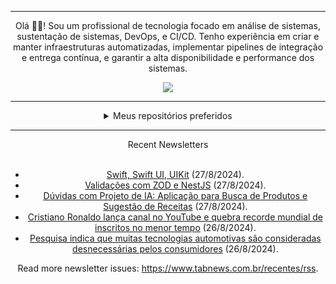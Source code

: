 <div align="center">
<hr>
<p>Olá 👋🏾! Sou um profissional de tecnologia focado em análise de sistemas, sustentação de sistemas, DevOps, e CI/CD. Tenho experiência em criar e manter infraestruturas automatizadas, implementar pipelines de integração e entrega contínua, e garantir a alta disponibilidade e performance dos sistemas.</p>
  <img src="https://media.giphy.com/media/yAGIvCiwPJn5C/giphy.gif">
<hr>
  <details>
  <summary>Meus repositórios preferidos</summary>
  <br />
  Alguns dos meus melhores repositórios:
  <br />
<br />
  <ul><li><a href=https://github.com/KubeNerd/aluratube target="_blank" rel="noopener noreferrer">KubeNerd/aluratube</a> (<b>0</b> ✨ and <b>0</b> 🍴): Aluratube - Desenvolvido durante a imersão React da Alura no final de 2022</li><li><a href=https://github.com/KubeNerd/nlw-ia target="_blank" rel="noopener noreferrer">KubeNerd/nlw-ia</a> (<b>0</b> ✨ and <b>0</b> 🍴): Projeto desenvolvido durante a NLW IA - Usando a API da OPENAI</li><li><a href=https://github.com/KubeNerd/nlw-journey-ia target="_blank" rel="noopener noreferrer">KubeNerd/nlw-journey-ia</a> (<b>0</b> ✨ and <b>0</b> 🍴): NLW IA - Agent de viagens usando python + langchain + GPT</li>
<li>More coming soon :).</li>
</ul>
  </details>
  <hr/>
    <summary>Recent Newsletters</summary>
  <br />
  <ul>
    <li><a href=https://www.tabnews.com.br/bznbot/swift-swift-ui-uikit target="_blank" rel="noopener noreferrer">Swift, Swift UI, UIKit</a> (27/8/2024).</li><li><a href=https://www.tabnews.com.br/MikeColuti/validacoes-com-zod-e-nestjs target="_blank" rel="noopener noreferrer">Validações com ZOD e NestJS</a> (27/8/2024).</li><li><a href=https://www.tabnews.com.br/ownerczx/duvidas-com-projeto-de-ia-aplicacao-para-busca-de-produtos-e-sugestao-de-receitas target="_blank" rel="noopener noreferrer">Dúvidas com Projeto de IA: Aplicação para Busca de Produtos e Sugestão de Receitas</a> (27/8/2024).</li><li><a href=https://www.tabnews.com.br/NewsletterOficial/cristiano-ronaldo-lanca-canal-no-youtube-e-quebra-recorde-mundial-de-inscritos-no-menor-tempo target="_blank" rel="noopener noreferrer">Cristiano Ronaldo lança canal no YouTube e quebra recorde mundial de inscritos no menor tempo</a> (26/8/2024).</li><li><a href=https://www.tabnews.com.br/NewsletterOficial/pesquisa-indica-que-muitas-tecnologias-automotivas-sao-consideradas-desnecessarias-pelos-consumidores target="_blank" rel="noopener noreferrer">Pesquisa indica que muitas tecnologias automotivas são consideradas desnecessárias pelos consumidores</a> (26/8/2024).</li>
  </ul>
<p>Read more newsletter issues: <a href="https://www.tabnews.com.br/recentes/rss">https://www.tabnews.com.br/recentes/rss</a>.</p>
  </details>

